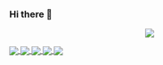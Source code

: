 ### Hi there 👋

<p align="center" href="https://github.com/anuraghazra/github-readme-stats">
  <img align="center" src="https://github-readme-stats.vercel.app/api?username=rguichard&show_icons=true&theme=gruvbox" />
</p>
<a href="https://github.com/particuleio/symplegma">
  <img align="center" src="https://github-readme-stats.vercel.app/api/pin/?username=particuleio&repo=symplegma&theme=gruvbox" />
</a>
<a href="https://github.com/particuleio/teks">
  <img align="center" src="https://github-readme-stats.vercel.app/api/pin/?username=particuleio&repo=teks&theme=gruvbox&show_owner" />
</a>
<a href="https://github.com/particuleio/tkap">
  <img align="center" src="https://github-readme-stats.vercel.app/api/pin/?username=particuleio&repo=tkap&theme=gruvbox&show_owner" />
</a>
<a href="https://github.com/particuleio/formations">
  <img align="center" src="https://github-readme-stats.vercel.app/api/pin/?username=particuleio&repo=formations&theme=gruvbox&show_owner" />
</a>
<a href="https://github.com/particuleio/terraform-kubernetes-addons">
  <img align="center" src="https://github-readme-stats.vercel.app/api/pin/?username=particuleio&repo=terraform-kubernetes-addons&theme=gruvbox&show_owner" />
</a>
<!--
**rguichard/rguichard** is a ✨ _special_ ✨ repository because its `README.md` (this file) appears on your GitHub profile.

Here are some ideas to get you started:

- 🔭 I’m currently working on ...
- 🌱 I’m currently learning ...
- 👯 I’m looking to collaborate on ...
- 🤔 I’m looking for help with ...
- 💬 Ask me about ...
- 📫 How to reach me: ...
- 😄 Pronouns: ...
- ⚡ Fun fact: ...
-->²
